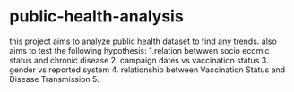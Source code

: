 # public-health-analysis

this project aims to analyze public health dataset to find any trends. 
also aims to test the following hypothesis:
1.relation betwwen socio ecomic status and chronic disease
2. campaign dates vs vaccination status
3. gender vs reported system
4. relationship between Vaccination Status and Disease Transmission
5. 
